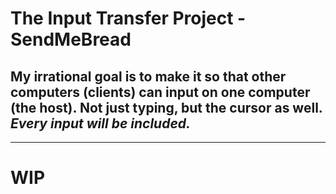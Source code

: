 # The Input Transfer Project - SendMeBread
## My irrational goal is to make it so that other computers (clients) can input on one computer (the host). Not just typing, but the cursor as well. *Every input will be included.*
---
# WIP
